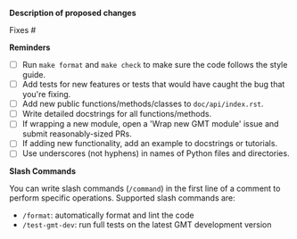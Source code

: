 **Description of proposed changes**



<!-- Please describe changes proposed and **why** you made them. If unsure, open an issue first so we can discuss.-->

<!-- If fixing an issue, put the issue number after the # below (no spaces). GitHub will automatically close it when this gets merged. -->
Fixes #


**Reminders**

- [ ] Run `make format` and `make check` to make sure the code follows the style guide.
- [ ] Add tests for new features or tests that would have caught the bug that you're fixing.
- [ ] Add new public functions/methods/classes to `doc/api/index.rst`.
- [ ] Write detailed docstrings for all functions/methods.
- [ ] If wrapping a new module, open a 'Wrap new GMT module' issue and submit reasonably-sized PRs.
- [ ] If adding new functionality, add an example to docstrings or tutorials.
- [ ] Use underscores (not hyphens) in names of Python files and directories.

**Slash Commands**

You can write slash commands (`/command`) in the first line of a comment to perform
specific operations. Supported slash commands are:

- `/format`: automatically format and lint the code
- `/test-gmt-dev`: run full tests on the latest GMT development version
